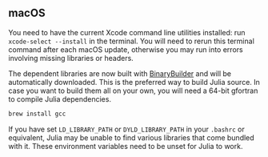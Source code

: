 ## macOS

You need to have the current Xcode command line utilities installed: run `xcode-select --install` in the terminal. You will need to rerun this terminal command after each macOS update, otherwise you may run into errors involving missing libraries or headers.

The dependent libraries are now built with [BinaryBuilder](https://binarybuilder.org) and will be automatically downloaded. This is the preferred way to build Julia source. In case you want to build them all on your own, you will need a 64-bit gfortran to compile Julia dependencies.
```bash
brew install gcc
```

If you have set `LD_LIBRARY_PATH` or `DYLD_LIBRARY_PATH` in your `.bashrc` or equivalent, Julia may be unable to find various libraries that come bundled with it. These environment variables need to be unset for Julia to work.
